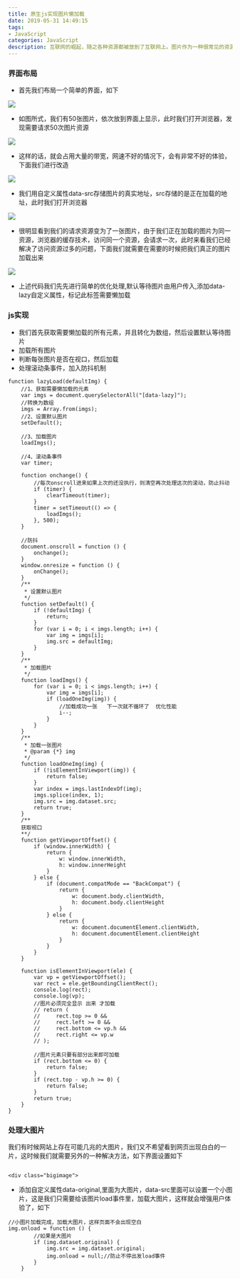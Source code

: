 ```yaml
---
title: 原生js实现图片懒加载
date: 2019-05-31 14:49:15
tags: 
- JavaScript
categories: JavaScript
description: 互联网的崛起，随之各种资源都被放到了互联网上。图片作为一种很常见的资源，充斥着网络。有时候我们访问一个网站，可能视口只有些许图片，那我们是不是不要把视口以外的图片资源不加载呢，显而易见这是一种不错的方案，我们下面详细介绍这种思想的实现。。。
---
```

### 界面布局
* 首先我们布局一个简单的界面，如下

![](原生js实现图片懒加载/2019-05-31_145512.png)

* 如图所式，我们有50张图片，依次放到界面上显示，此时我们打开浏览器，发现需要请求50次图片资源

![](原生js实现图片懒加载/2019-05-31_150346.png)

* 这样的话，就会占用大量的带宽，网速不好的情况下，会有非常不好的体验，下面我们进行改造

![](原生js实现图片懒加载/2019-05-31_151343.png)

* 我们用自定义属性data-src存储图片的真实地址，src存储的是正在加载的地址，此时我们打开浏览器

![](原生js实现图片懒加载/2019-05-31_151527.png)

* 很明显看到我们的请求资源变为了一张图片，由于我们正在加载的图片为同一资源，浏览器的缓存技术，访问同一个资源，会请求一次，此时来看我们已经解决了访问资源过多的问题，下面我们就需要在需要的时候把我们真正的图片加载出来

![](原生js实现图片懒加载/2019-05-31_180754.png)

* 上述代码我们先先进行简单的优化处理,默认等待图片由用户传入,添加data-lazy自定义属性，标记此标签需要懒加载

### js实现

* 我们首先获取需要懒加载的所有元素，并且转化为数组，然后设置默认等待图片
* 加载所有图片
* 判断每张图片是否在视口，然后加载
* 处理滚动条事件，加入防抖机制

```
function lazyLoad(defaultImg) {
    //1、获取需要懒加载的元素
    var imgs = document.querySelectorAll("[data-lazy]");
    //转换为数组
    imgs = Array.from(imgs);
    //2、设置默认图片
    setDefault();

    //3、加载图片
    loadImgs();

    //4、滚动条事件
    var timer;

    function onchange() {
        //每次onscroll进来如果上次的还没执行，则清空再次处理这次的滚动，防止抖动
        if (timer) {
            clearTimeout(timer);
        }
        timer = setTimeout(() => {
            loadImgs();
        }, 500);
    }

    //防抖
    document.onscroll = function () {
        onchange();
    }
    window.onresize = function () {
        onChange();
    }
    /**
     * 设置默认图片
     */
    function setDefault() {
        if (!defaultImg) {
            return;
        }
        for (var i = 0; i < imgs.length; i++) {
            var img = imgs[i];
            img.src = defaultImg;
        }
    }
    /**
     * 加载图片
     */
    function loadImgs() {
        for (var i = 0; i < imgs.length; i++) {
            var img = imgs[i];
            if (loadOneImg(img)) {
                //加载成功一张   下一次就不循环了  优化性能
                i--;
            }
        }
    }
    /**
     * 加载一张图片
     * @param {*} img 
     */
    function loadOneImg(img) {
        if (!isElementInViewport(img)) {
            return false;
        }
        var index = imgs.lastIndexOf(img);
        imgs.splice(index, 1);
        img.src = img.dataset.src;
        return true;
    }
    /**
    获取视口
    **/
    function getViewportOffset() {
        if (window.innerWidth) {
            return {
                w: window.innerWidth,
                h: window.innerHeight
            }
        } else {
            if (document.compatMode == "BackCompat") {
                return {
                    w: document.body.clientWidth,
                    h: document.body.clientHeight
                }
            } else {
                return {
                    w: document.documentElement.clientWidth,
                    h: document.documentElement.clientHeight
                }
            }
        }
    }

    function isElementInViewport(ele) {
        var vp = getViewportOffset();
        var rect = ele.getBoundingClientRect();
        console.log(rect);
        console.log(vp);
        //图片必须完全显示 出来 才加载
        // return (
        //     rect.top >= 0 &&
        //     rect.left >= 0 &&
        //     rect.bottom <= vp.h &&
        //     rect.right <= vp.w
        // );

        //图片元素只要有部分出来即可加载
        if (rect.bottom <= 0) {
            return false;
        }
        if (rect.top - vp.h >= 0) {
            return false;
        }
        return true;
    }
}
```

### 处理大图片

我们有时候网站上存在可能几兆的大图片，我们又不希望看到网页出现白白的一片，这时候我们就需要另外的一种解决方法，如下界面设置如下

```

<div class="bigimage">
```

* 添加自定义属性data-original,里面为大图片，data-src里面可以设置一个小图片，这是我们只需要给该图片load事件里，加载大图片，这样就会增强用户体验了，如下

```
//小图片加载完成，加载大图片，这样页面不会出现空白
img.onload = function () {
        //如果是大图片
        if (img.dataset.original) {
            img.src = img.dataset.original;
            img.onload = null;//防止不停出发load事件
        }
    }
```


